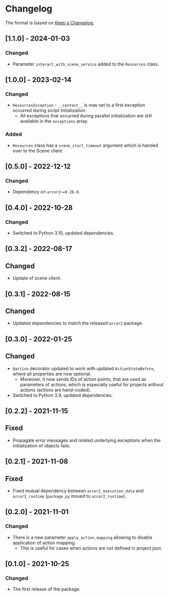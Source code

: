# Changelog

The format is based on [Keep a Changelog](https://keepachangelog.com/en/1.0.0/),

## [1.1.0] - 2024-01-03

### Changed

- Parameter `interact_with_scene_service` added to the `Resources` class.

## [1.0.0] - 2023-02-14

### Changed

- `ResourcesException` - `__context__` is now set to a first exception occurred during script initialization.
  - All exceptions that occurred during parallel initialization are still available in the `exceptions` array.

### Added

- `Resources` class has a `scene_start_timeout` argument which is handed over to the Scene client.

## [0.5.0] - 2022-12-12

### Changed

- Dependency on `arcor2~=0.26.0`.

## [0.4.0] - 2022-10-28

### Changed

- Switched to Python 3.10, updated dependencies.

## [0.3.2] - 2022-08-17

## Changed

- Update of scene client.

## [0.3.1] - 2022-08-15

## Changed

- Updated dependencies to match the released `arcor2` package.

## [0.3.0] - 2022-01-25

## Changed

- `@action` decorator updated to work with updated `ActionStateBefore`, where all properties are now optional.
  - Moreover, it now sends IDs of action points, that are used as parameters of actions, which is especially useful for projects without actions (actions are hand-coded).
- Switched to Python 3.9, updated dependencies.

## [0.2.2] - 2021-11-15

## Fixed

- Propagate error messages and related underlying exceptions when the initialization of objects fails.

## [0.2.1] - 2021-11-08

## Fixed

- Fixed mutual dependency between `arcor2_execution_data` and `arcor2_runtime` (`package.py` moved to `arcor2_runtime`).

## [0.2.0] - 2021-11-01
### Changed
- There is a new parameter `apply_action_mapping` allowing to disable application of action mapping.
    - This is useful for cases when actions are not defined in project.json.

## [0.1.0] - 2021-10-25
### Changed
- The first release of the package.
